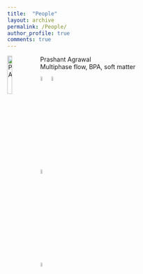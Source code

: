 ```yaml
---
title:  "People"
layout: archive
permalink: /People/
author_profile: true
comments: true
---
```

<img src="{{ site.url }}{{ site.baseurl }}/assets/profiles/profile_im_PA.png" alt="PA" style="float: left;width: 15%"/>
Prashant Agrawal <br>
Multiphase flow, BPA, soft matter <br>

<a href="https://researchportal.northumbria.ac.uk/en/researchers/prashant-agrawal(77d1b36e-20c5-44a5-8f7e-97211143c73c).html"><img src="{{ site.url }}{{ site.baseurl }}/assets/profiles/nuw.png" alt="PA" style="width: 5%; border: none; text-decoration: none"/></a><a href="https://scholar.google.co.in/citations?user=GGesizEAAAAJ&hl=en"><img src="{{ site.url }}{{ site.baseurl }}/assets/profiles/google.png" alt="PA" style="width: 5%; border: none; text-decoration: none"/></a> 

<a href="https://www.linkedin.com/in/agwlpra/?originalSubdomain=in"><img src="{{ site.url }}{{ site.baseurl }}/assets/profiles/linkedin.png" alt="PA" style="width: 5%; border: none; text-decoration: none"/></a>&nbsp;

<a href="https://www.researchgate.net/profile/Prashant_Agrawal6"><img src="{{ site.url }}{{ site.baseurl }}/assets/profiles/rg.png" alt="PA" style="width: 5%; border: none; text-decoration: none"/></a>&nbsp;
